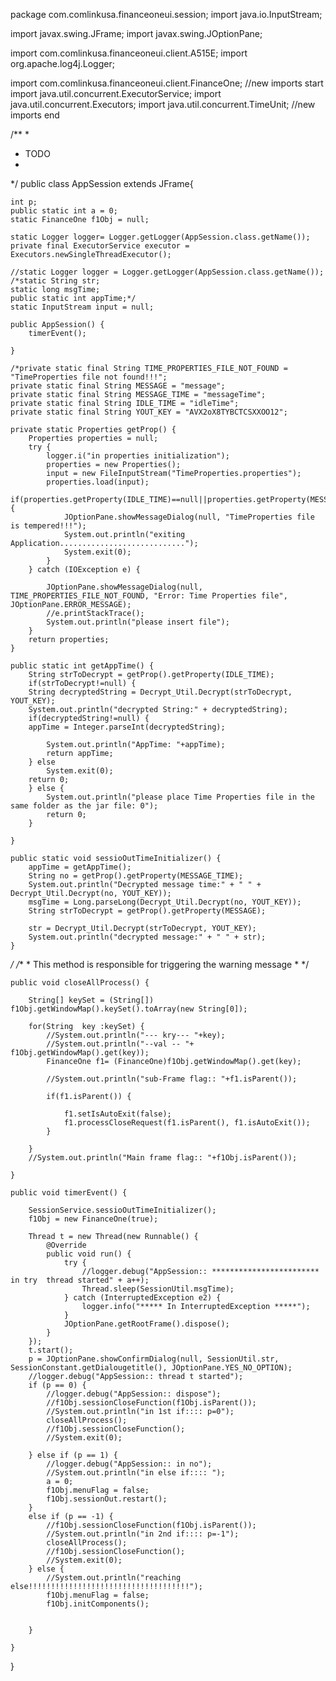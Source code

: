 package com.comlinkusa.financeoneui.session;
import java.io.InputStream;

import javax.swing.JFrame;
import javax.swing.JOptionPane;

import com.comlinkusa.financeoneui.client.A515E;
import org.apache.log4j.Logger;

import com.comlinkusa.financeoneui.client.FinanceOne;
//new imports start
import java.util.concurrent.ExecutorService;
import java.util.concurrent.Executors;
import java.util.concurrent.TimeUnit;
//new imports end


/**
 * 
 * TODO
 *
 */
public class AppSession extends JFrame{
	
	int p;
	public static int a = 0;
	static FinanceOne f1Obj = null;

	static Logger logger= Logger.getLogger(AppSession.class.getName());
	private final ExecutorService executor = Executors.newSingleThreadExecutor();

	//static Logger logger = Logger.getLogger(AppSession.class.getName());
	/*static String str;
	static long msgTime;
	public static int appTime;*/
	static InputStream input = null;
	
	public AppSession() {
		timerEvent();

	}
	
	/*private static final String TIME_PROPERTIES_FILE_NOT_FOUND = "TimeProperties file not found!!!";
	private static final String MESSAGE = "message";
	private static final String MESSAGE_TIME = "messageTime";
	private static final String IDLE_TIME = "idleTime";
	private static final String YOUT_KEY = "AVX2oX8TYBCTCSXXOO12";

	private static Properties getProp() {
		Properties properties = null;
		try {
			logger.i("in properties initialization");
			properties = new Properties();
			input = new FileInputStream("TimeProperties.properties");
			properties.load(input);
			if(properties.getProperty(IDLE_TIME)==null||properties.getProperty(MESSAGE)==null||properties.getProperty(MESSAGE_TIME)==null) {
				JOptionPane.showMessageDialog(null, "TimeProperties file is tempered!!!");
				System.out.println("exiting Application............................");
				System.exit(0);
			}
		} catch (IOException e) {
		
			JOptionPane.showMessageDialog(null, TIME_PROPERTIES_FILE_NOT_FOUND, "Error: Time Properties file", JOptionPane.ERROR_MESSAGE);
			//e.printStackTrace();
			System.out.println("please insert file");
		}
		return properties;
	}

	public static int getAppTime() {
		String strToDecrypt = getProp().getProperty(IDLE_TIME);
		if(strToDecrypt!=null) {
		String decryptedString = Decrypt_Util.Decrypt(strToDecrypt, YOUT_KEY);
		System.out.println("decrypted String:" + decryptedString);	
		if(decryptedString!=null) {
		appTime = Integer.parseInt(decryptedString);
		
			System.out.println("AppTime: "+appTime);
			return appTime;
		} else
			System.exit(0);
		return 0;
		} else {
			System.out.println("please place Time Properties file in the same folder as the jar file: 0");
			return 0;
		}

	}

	public static void sessioOutTimeInitializer() {
		appTime = getAppTime();
		String no = getProp().getProperty(MESSAGE_TIME);
		System.out.println("Decrypted message time:" + " " + Decrypt_Util.Decrypt(no, YOUT_KEY));
		msgTime = Long.parseLong(Decrypt_Util.Decrypt(no, YOUT_KEY));
		String strToDecrypt = getProp().getProperty(MESSAGE);

		str = Decrypt_Util.Decrypt(strToDecrypt, YOUT_KEY);
		System.out.println("decrypted message:" + " " + str);
	}
*/
	/**
	 * This method is responsible for triggering the warning message
	 * 
	 */
	
	public void closeAllProcess() {
		
		String[] keySet = (String[]) f1Obj.getWindowMap().keySet().toArray(new String[0]);
		
		for(String  key :keySet) {
			//System.out.println("--- kry--- "+key);
			//System.out.println("--val -- "+ f1Obj.getWindowMap().get(key));
			FinanceOne f1= (FinanceOne)f1Obj.getWindowMap().get(key);
			
			//System.out.println("sub-Frame flag:: "+f1.isParent());
			
			if(f1.isParent()) {
				
				f1.setIsAutoExit(false);
				f1.processCloseRequest(f1.isParent(), f1.isAutoExit());
			}
			
		}
		//System.out.println("Main frame flag:: "+f1Obj.isParent());
		
	}
	
	public void timerEvent() {

		SessionService.sessioOutTimeInitializer();
		f1Obj = new FinanceOne(true);
		
		Thread t = new Thread(new Runnable() {
			@Override
			public void run() {
				try {
					//logger.debug("AppSession:: ************************ in try  thread started" + a++);
					Thread.sleep(SessionUtil.msgTime);
				} catch (InterruptedException e2) {
					logger.info("***** In InterruptedException *****");
				}
				JOptionPane.getRootFrame().dispose();
			}
		});
		t.start();
		p = JOptionPane.showConfirmDialog(null, SessionUtil.str, SessionConstant.getDialougetitle(), JOptionPane.YES_NO_OPTION);
		//logger.debug("AppSession:: thread t started");
		if (p == 0) {
			//logger.debug("AppSession:: dispose");
			//f1Obj.sessionCloseFunction(f1Obj.isParent());
			//System.out.println("in 1st if:::: p=0");
			closeAllProcess();
			//f1Obj.sessionCloseFunction();
			//System.exit(0);

		} else if (p == 1) {
			//logger.debug("AppSession:: in no");
			//System.out.println("in else if:::: ");
			a = 0;
			f1Obj.menuFlag = false;
			f1Obj.sessionOut.restart();
		} 
		else if (p == -1) {
			//f1Obj.sessionCloseFunction(f1Obj.isParent());
			//System.out.println("in 2nd if:::: p=-1");
			closeAllProcess();
			//f1Obj.sessionCloseFunction();
			//System.exit(0);
		} else {
			//System.out.println("reaching else!!!!!!!!!!!!!!!!!!!!!!!!!!!!!!!!!!!!");
			f1Obj.menuFlag = false;
			f1Obj.initComponents();


		}

	}

}
